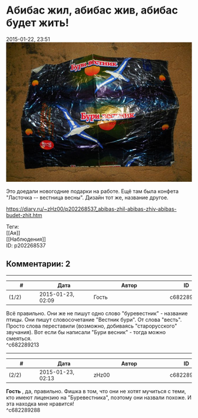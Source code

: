 Абибас жил, абибас жив, абибас будет жить!
==========================================

  
2015-01-22, 23:51  
   [![](pics/1b7A58Tl.jpg)](http://i.imgur.com/1b7A58T.jpg)     
   
 Это доедали новогодние подарки на работе. Ещё там была конфета "Ласточка -- вестница весны". Дизайн тот же, название другое.   
  
<https://diary.ru/~zHz00/p202268537_abibas-zhil-abibas-zhiv-abibas-budet-zhit.htm>  
  
Теги:  
[[Ая]]  
[[Наблюдения]]  
ID: p202268537  


Комментарии: 2
--------------

  


---



|         #         |              Дата              |                     Автор                     |           ID           |
| --- | --- | --- | --- |
| (1/2) | 2015-01-23, 02:09 | Гость | c682289213 |

  
 Всё правильно. Они же не пишут одно слово "буревестник" - название птицы. Они пишут словосочетание "Вестник бури". От слова "весть". Просто слова переставили (возможно, добиваясь "старорусского" звучания). Вот если бы написали "Бури весник" - тогда можно смеяться.   
 ^c682289213

---



|         #         |              Дата              |                     Автор                     |           ID           |
| --- | --- | --- | --- |
| (2/2) | 2015-01-23, 02:13 | zHz00 | c682289288 |

  
  **Гость**  , да, правильно. Фишка в том, что они не хотят мучиться с теми, кто имеют лицензию на "Буревестника", поэтому они назвали похоже. И эта находка мне нравится!   
 ^c682289288